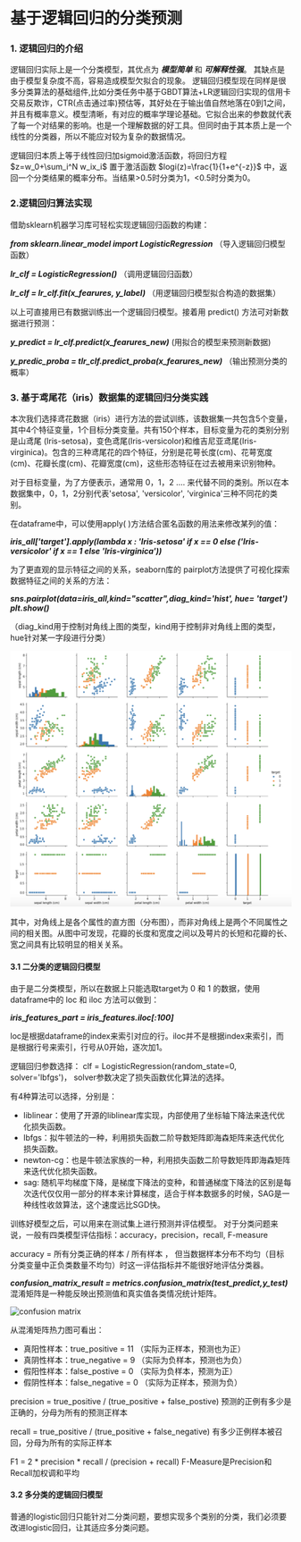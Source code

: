 # 基于逻辑回归的分类预测

### 1. 逻辑回归的介绍

逻辑回归实际上是一个分类模型，其优点为 ***模型简单*** 和 ***可解释性强***。 其缺点是由于模型复杂度不高，容易造成模型欠拟合的现象。
逻辑回归模型现在同样是很多分类算法的基础组件,比如分类任务中基于GBDT算法+LR逻辑回归实现的信用卡交易反欺诈，CTR(点击通过率)预估等，其好处在于输出值自然地落在0到1之间，并且有概率意义。模型清晰，有对应的概率学理论基础。它拟合出来的参数就代表了每一个对结果的影响。也是一个理解数据的好工具。但同时由于其本质上是一个线性的分类器，所以不能应对较为复杂的数据情况。

逻辑回归本质上等于线性回归加sigmoid激活函数，将回归方程 $z=w_0+\sum_i^N w_ix_i$ 置于激活函数 $logi(z)=\frac{1}{1+e^{-z}}$ 中，返回一个分类结果的概率分布。当结果>0.5时分类为1，<0.5时分类为0。

### 2.逻辑回归算法实现

借助sklearn机器学习库可轻松实现逻辑回归函数的构建：

***from sklearn.linear_model import LogisticRegression***                           （导入逻辑回归模型函数）

***lr_clf = LogisticRegression()***                                                                      （调用逻辑回归函数）
        
***lr_clf = lr_clf.fit(x_fearures, y_label)***                                                           （用逻辑回归模型拟合构造的数据集）

以上可直接用已有数据训练出一个逻辑回归模型。接着用 predict() 方法可对新数据进行预测：

***y_predict = lr_clf.predict(x_fearures_new)***                                                   (用拟合的模型来预测新数据)

***y_predic_proba = tlr_clf.predict_proba(x_fearures_new)***                          （输出预测分类的概率）
### 3. 基于鸢尾花（iris）数据集的逻辑回归分类实践

本次我们选择鸢花数据（iris）进行方法的尝试训练，该数据集一共包含5个变量，其中4个特征变量，1个目标分类变量。共有150个样本，目标变量为花的类别分别是山鸢尾 (Iris-setosa)，变色鸢尾(Iris-versicolor)和维吉尼亚鸢尾(Iris-virginica)。包含的三种鸢尾花的四个特征，分别是花萼长度(cm)、花萼宽度(cm)、花瓣长度(cm)、花瓣宽度(cm)，这些形态特征在过去被用来识别物种。

对于目标变量，为了方便表示，通常用 0，1，2 .... 来代替不同的类别。所以在本数据集中，0，1，2分别代表'setosa', 'versicolor', 'virginica'三种不同花的类别。

在dataframe中，可以使用apply( )方法结合匿名函数的用法来修改某列的值：

***iris_all['target'].apply(lambda x : 'Iris-setosa' if x == 0 else ('Iris-versicolor' if x == 1 else 'Iris-virginica'))***

为了更直观的显示特征之间的关系，seaborn库的 pairplot方法提供了可视化探索数据特征之间的关系的方法：

***sns.pairplot(data=iris_all,kind="scatter",diag_kind='hist', hue= 'target')***  
***plt.show()***

（diag_kind用于控制对角线上图的类型，kind用于控制非对角线上图的类型，hue针对某一字段进行分类）


![pairplot](pairplot.png)

其中，对角线上是各个属性的直方图（分布图），而非对角线上是两个不同属性之间的相关图。从图中可发现，花瓣的长度和宽度之间以及萼片的长短和花瓣的长、宽之间具有比较明显的相关关系。
#### 3.1  二分类的逻辑回归模型

由于是二分类模型，所以在数据上只能选取target为 0 和 1 的数据，使用 dataframe中的 loc 和 iloc 方法可以做到：

***iris_features_part = iris_features.iloc[:100]*** 

loc是根据dataframe的index来索引对应的行。iloc并不是根据index来索引，而是根据行号来索引，行号从0开始，逐次加1。

逻辑回归参数选择：
clf = LogisticRegression(random_state=0, solver='lbfgs')， solver参数决定了损失函数优化算法的选择。

有4种算法可以选择，分别是：

* liblinear：使用了开源的liblinear库实现，内部使用了坐标轴下降法来迭代优化损失函数。
　　　　
* lbfgs：拟牛顿法的一种，利用损失函数二阶导数矩阵即海森矩阵来迭代优化损失函数。
　　　　
* newton-cg：也是牛顿法家族的一种，利用损失函数二阶导数矩阵即海森矩阵来迭代优化损失函数。
　　
*  sag:
随机平均梯度下降，是梯度下降法的变种，和普通梯度下降法的区别是每次迭代仅仅用一部分的样本来计算梯度，适合于样本数据多的时候，SAG是一种线性收敛算法，这个速度远比SGD快。

训练好模型之后，可以用来在测试集上进行预测并评估模型。
对于分类问题来说，一般有四类模型评估指标：accuracy，precision，recall, F-measure

accuracy =  所有分类正确的样本 / 所有样本 ， 但当数据样本分布不均匀（目标分类变量中正负类数量不均匀）时这一评估指标并不能很好地评估分类器。

***confusion_matrix_result = metrics.confusion_matrix(test_predict,y_test)***                   混淆矩阵是一种能反映出预测值和真实值各类情况统计矩阵。

![confusion matrix](confusionmatrix.png)

从混淆矩阵热力图可看出：

* 真阳性样本：true_positive = 11                  （实际为正样本，预测也为正）
* 真阴性样本：true_negative = 9                   （实际为负样本，预测也为负）
* 假阳性样本：false_postive = 0                    （实际为负样本，预测为正）
* 假阴性样本：false_negative = 0                  （实际为正样本，预测为负）

precision = true_positive / (true_positive + false_postive)                      预测的正例有多少是正确的，分母为所有的预测正样本

recall = true_positive / (true_positive + false_negative)                          有多少正例样本被召回，分母为所有的实际正样本

F1 = 2 * precision * recall / (precision + recall)                           F-Measure是Precision和Recall加权调和平均

#### 3.2  多分类的逻辑回归模型

普通的logistic回归只能针对二分类问题，要想实现多个类别的分类，我们必须要改进logistic回归，让其适应多分类问题。


    
